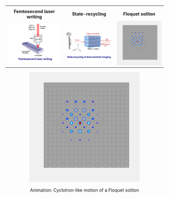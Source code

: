 <style>
td, th {
   border: none!important;
}
</style>

<table>
  <tr>
    <td><b style="font-size:15px"></b></td>
    <td><b style="font-size:15px"></b></td>
 </tr>
<th> Femtosecond laser writing </th>
<th> State-recycling </th>
<th> Floquet soliton </th>
 <tr>
  <td> <img src="imageN/FLW.png" width="350" /> </td>   
  <td> <img src="imageN/StateRecycling.png" width="350" /> </td> 
  <td> <img src="imageN/SolitonEvolution_GIF_2.gif" width="350" /> </td> 
</td>
</tr>
</table>


<p align="center">
<img src="imageN/SolitonEvolution_GIF_2.gif" width="350"/>
</p>

<p align="center">
Animation: Cyclotron-like motion of a Floquet soliton
</p>
